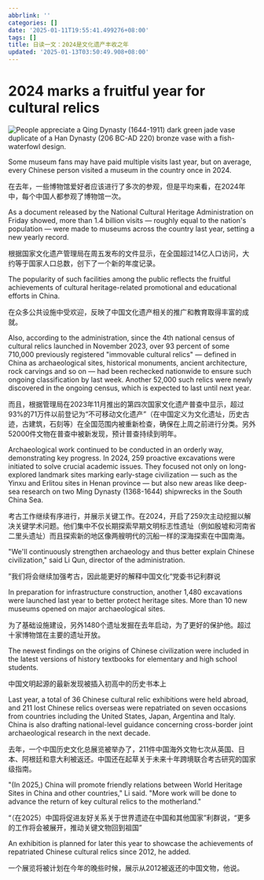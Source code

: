 ```yaml
---
abbrlink: ''
categories: []
date: '2025-01-11T19:55:41.499276+08:00'
tags: []
title: 日读一文：2024是文化遗产丰收之年
updated: '2025-01-13T03:50:49.908+08:00'
---
```

# 2024 marks a fruitful year for cultural relics

![People appreciate a Qing Dynasty (1644-1911) dark green jade vase duplicate of a Han Dynasty (206 BC-AD 220) bronze vase with a fish-waterfowl design.](https://img2.chinadaily.com.cn/images/202501/11/67814948a310f1268d8833ca.jpeg)

Some museum fans may have paid multiple visits last year, but on average, every Chinese person visited a museum in the country once in 2024.

在去年，一些博物馆爱好者应该进行了多次的参观，但是平均来看，在2024年中，每个中国人都参观了博物馆一次。

As a document released by the National Cultural Heritage Administration on Friday showed, more than 1.4 billion visits — roughly equal to the nation's population — were made to museums across the country last year, setting a new yearly record.

根据国家文化遗产管理局在周五发布的文件显示，在全国超过14亿人口访问，大约等于国家人口总数，创下了一个新的年度记录。

The popularity of such facilities among the public reflects the fruitful achievements of cultural heritage-related promotional and educational efforts in China.

在众多公共设施中受欢迎，反映了中国文化遗产相关的推广和教育取得丰富的成就。

Also, according to the administration, since the 4th national census of cultural relics launched in November 2023, over 93 percent of some 710,000 previously registered "immovable cultural relics" — defined in China as archaeological sites, historical monuments, ancient architecture, rock carvings and so on — had been rechecked nationwide to ensure such ongoing classification by last week. Another 52,000 such relics were newly discovered in the ongoing census, which is expected to last until next year.

而且，根据管理局在2023年11月推出的第四次国家文化遗产普查中显示，超过93%的71万件以前登记为“不可移动文化遗产”（在中国定义为文化遗址，历史古迹，古建筑，石刻等）在全国范围内被重新检查，确保在上周之前进行分类。另外52000件文物在普查中被新发现，预计普查持续到明年。

Archaeological work continued to be conducted in an orderly way, demonstrating key progress. In 2024, 259 proactive excavations were initiated to solve crucial academic issues. They focused not only on long-explored landmark sites marking early-stage civilization — such as the Yinxu and Erlitou sites in Henan province — but also new areas like deep-sea research on two Ming Dynasty (1368-1644) shipwrecks in the South China Sea.

考古工作继续有序进行，并展示关键工作。在2024，开启了259次主动挖掘以解决关键学术问题。他们集中不仅长期探索早期文明标志性遗址（例如殷墟和河南省二里头遗址）而且探索新的地区像两艘明代的沉船一样的深海探索在中国南海。

"We'll continuously strengthen archaeology and thus better explain Chinese civilization," said Li Qun, director of the administration.

”我们将会继续加强考古，因此能更好的解释中国文化“党委书记利群说

In preparation for infrastructure construction, another 1,480 excavations were launched last year to better protect heritage sites. More than 10 new museums opened on major archaeological sites.

为了基础设施建设，另外1480个遗址发掘在去年启动，为了更好的保护他。超过十家博物馆在主要的遗址开放。

The newest findings on the origins of Chinese civilization were included in the latest versions of history textbooks for elementary and high school students.

中国文明起源的最新发现被插入初高中的历史书本上

Last year, a total of 36 Chinese cultural relic exhibitions were held abroad, and 211 lost Chinese relics overseas were repatriated on seven occasions from countries including the United States, Japan, Argentina and Italy. China is also drafting national-level guidance concerning cross-border joint archaeological research in the next decade.

去年，一个中国历史文化总展览被举办了，211件中国海外文物七次从英国、日本、阿根廷和意大利被返还。中国还在起草关于未来十年跨境联合考古研究的国家级指南。

"(In 2025,) China will promote friendly relations between World Heritage Sites in China and other countries," Li said. "More work will be done to advance the return of key cultural relics to the motherland."

“（在2025）中国将促进友好关系关于世界遗迹在中国和其他国家”利群说，“更多的工作将会被展开，推动关键文物回到祖国”

An exhibition is planned for later this year to showcase the achievements of repatriated Chinese cultural relics since 2012, he added.

一个展览将被计划在今年的晚些时候，展示从2012被返还的中国文物，他说。
